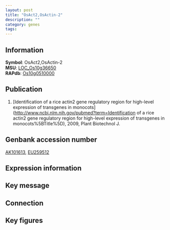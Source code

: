 ```yaml
---
layout: post
title: "OsAct2,OsActin-2"
description: ""
category: genes
tags: 
---
```


## Information
__Symbol__: OsAct2,OsActin-2  
__MSU__: [LOC_Os10g36650](http://rice.plantbiology.msu.edu/cgi-bin/ORF_infopage.cgi?orf=LOC_Os10g36650)  
__RAPdb__: [Os10g0510000](http://rapdb.dna.affrc.go.jp/viewer/gbrowse_details/irgsp1?name=Os10g0510000)  

## Publication
1. [Identification of a rice actin2 gene regulatory region for high-level expression of transgenes in monocots](http://www.ncbi.nlm.nih.gov/pubmed?term=Identification of a rice actin2 gene regulatory region for high-level expression of transgenes in monocots%5BTitle%5D), 2009, Plant Biotechnol J.

## Genbank accession number
[AK101613](http://www.ncbi.nlm.nih.gov/nuccore/AK101613), [EU259512](http://www.ncbi.nlm.nih.gov/nuccore/EU259512)  

## Expression information

## Key message

## Connection

## Key figures


